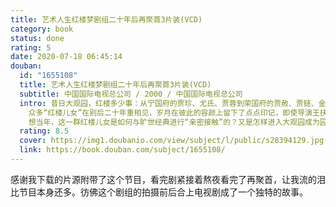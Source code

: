 ```yaml
---
title: 艺术人生红楼梦剧组二十年后再聚首3片装(VCD)
category: book
status: done
rating: 5
date: 2020-07-18 06:45:14
douban:
  id: "1655108"
  title: 艺术人生红楼梦剧组二十年后再聚首3片装(VCD)
  subtitle: 中国国际电视总公司 / 2000 / 中国国际电视总公司
  intro: 昔日大观园，红楼多少事：从宁国府的贾珍、尤氏、贾蓉到荣国府的贾赦、贾链、金陵十二钗，尤其是怡红院里的宝二爷，潇湘馆中的林妹妹，栊翠庵内的妙玉师傅，伶牙俐齿的凤姐儿，兰心慧智的宝钗姑娘，憨厚朴实的刘姥姥……还有那首经久不变的《枉凝眉》，时间越久，记忆反而越清晰。
    众多“红楼儿女”在别后二十年重相见，岁月在彼此的容颜上留下了点点印记，即使导演王扶林也经常张冠李戴：宝玉蓄起了胡须，黛玉眉眼之间多了几分沧桑，众丫鬟已出落成漂亮的大姑娘，板儿也已留学归来，刘姥姥相见时更是喜极而泣……
    想当年，这一群红楼儿女是如何与旷世经典进行“亲密接触”的？又是怎样进入大观园成为园子的主人？红楼剧组给他们的生活带来怎样的波动？二十年后红楼儿女的各自生活又是如何……
  rating: 8.5
  cover: https://img1.doubanio.com/view/subject/l/public/s28394129.jpg
  link: https://book.douban.com/subject/1655108/
---
```


感谢我下载的片源附带了这个节目，看完剧紧接着熬夜看完了再聚首，让我流的泪比节目本身还多。彷佛这个剧组的拍摄前后合上电视剧成了一个独特的故事。